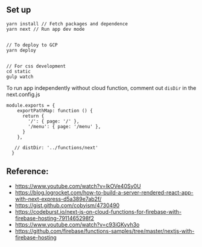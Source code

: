 ## Set up
```
yarn install // Fetch packages and dependence
yarn next // Run app dev mode


// To deploy to GCP
yarn deploy


// For css development
cd static
gulp watch

```


To run app independently without cloud function, comment out `disDir` in the next.config.js

```
module.exports = {
    exportPathMap: function () {
      return {
        '/': { page: '/' },
        '/menu': { page: '/menu' },
      }
    },
    
   // distDir: '../functions/next'
  }

```





## Reference:
* https://www.youtube.com/watch?v=IkOVe40Sy0U
* https://blog.logrocket.com/how-to-build-a-server-rendered-react-app-with-next-express-d5a389e7ab2f/
* https://gist.github.com/cobyism/4730490
* https://codeburst.io/next-js-on-cloud-functions-for-firebase-with-firebase-hosting-7911465298f2
* https://www.youtube.com/watch?v=c93iGKyvh3o
* https://github.com/firebase/functions-samples/tree/master/nextjs-with-firebase-hosting
